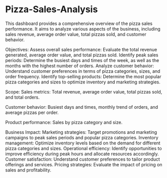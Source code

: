 # Pizza-Sales-Analysis
This dashboard provides a comprehensive overview of the pizza sales performance. It aims to analyze various aspects of the business, including sales revenue, average order value, total pizzas sold, and customer behavior.

Objectives:
Assess overall sales performance: Evaluate the total revenue generated, average order value, and total pizzas sold.
Identify peak sales periods: Determine the busiest days and times of the week, as well as the months with the highest number of orders.
Analyze customer behavior: Understand customer preferences in terms of pizza categories, sizes, and order frequency.
Identify top-selling products: Determine the most popular pizza categories and sizes to optimize inventory and marketing strategies.

Scope:
Sales metrics: Total revenue, average order value, total pizzas sold, and total orders.

Customer behavior: Busiest days and times, monthly trend of orders, and average pizzas per order.

Product performance: Sales by pizza category and size.

Business Impact:
Marketing strategies: Target promotions and marketing campaigns to peak sales periods and popular pizza categories.
Inventory management: Optimize inventory levels based on the demand for different pizza categories and sizes.
Operational efficiency: Identify opportunities to improve efficiency during peak hours and allocate resources accordingly.
Customer satisfaction: Understand customer preferences to tailor product offerings and services.
Pricing strategies: Evaluate the impact of pricing on sales and profitability.
